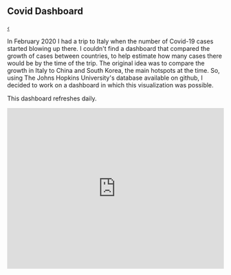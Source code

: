 <head>
<style>

.button {
  font-family : inherit;
  border: none;
  color: white;
  padding: 8px 16px;
  text-align: center;
  display: inline-block;
  transition-duration: 0.4s;
  cursor: pointer;
}

.button {
  background-color: #f2f2f2; 
  color: black; 
  border: 2px solid black;
}

.button:hover {
  background-color: #666666;
  color: white;
}


.previous {
  background-color: #f2f2f2;
  color: black;
  border: 0.5px solid black;

}

.round {
  border-radius: 50%;
}
</style>
</head>

<section class = "inner-medium">


<h2>Covid Dashboard</h2>

<a href="https://soravassi.github.io/powerbi.html" class="button previous round">&#8249;</a>

<p>In February 2020 I had a trip to Italy when the number of Covid-19 cases started blowing up there. I couldn't find a dashboard that compared the growth of cases between countries, to help estimate how many cases there would be by the time of the trip. The original idea was to compare the growth in Italy to China and South Korea, the main hotspots at the time. So, using The Johns Hopkins University's database available on github, I decided to work on a dashboard in which this visualization was possible.</p>
<p>This dashboard refreshes daily.</p>

<iframe width="100%" height="373.5" src="https://app.powerbi.com/view?r=eyJrIjoiYzNlMWM3M2MtNTNkYy00ZjJjLWFlZGEtNDQxZjJmMTVjOTIxIiwidCI6ImY2YjZkZDViLWYwMmYtNDQxYS05OWEwLTE2MmFjNTA2MGJkMiIsImMiOjZ9&pageName=ReportSection" frameborder="0" allowFullScreen="true"></iframe>
</section>
